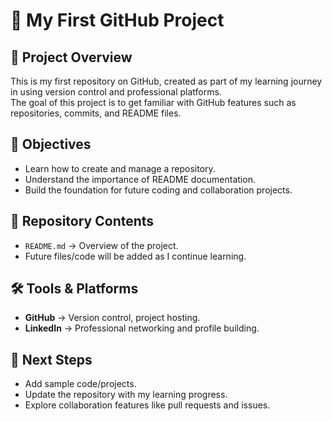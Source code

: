 # 🚀 My First GitHub Project  

## 📌 Project Overview  
This is my first repository on GitHub, created as part of my learning journey in using version control and professional platforms.  
The goal of this project is to get familiar with GitHub features such as repositories, commits, and README files.  

## 🎯 Objectives  
- Learn how to create and manage a repository.  
- Understand the importance of README documentation.  
- Build the foundation for future coding and collaboration projects.  

## 📂 Repository Contents  
- `README.md` → Overview of the project.  
- Future files/code will be added as I continue learning.  

## 🛠️ Tools & Platforms  
- **GitHub** → Version control, project hosting.  
- **LinkedIn** → Professional networking and profile building.  

## 🚀 Next Steps  
- Add sample code/projects.  
- Update the repository with my learning progress.  
- Explore collaboration features like pull requests and issues.
